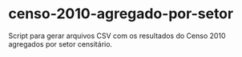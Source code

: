 censo-2010-agregado-por-setor
=============================

Script para gerar arquivos CSV com os resultados do Censo 2010 agregados por setor censitário.
